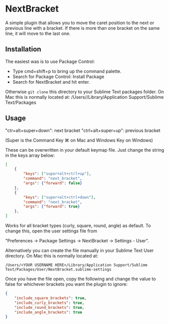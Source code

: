 # NextBracket

A simple plugin that allows you to move the caret position to the next or previous line with a bracket. If there is more than one bracket on the same line, it will move to the last one.

## Installation
The easiest was is to use Package Control:
 - Type cmd+shift+p to bring up the command palette.
 - Search for Package Control: Install Package
 - Search for NextBracket and hit enter.

Otherwise `git clone` this directory to your Sublime Text packages folder. On Mac this is normally located at:
/Users/<YOUR USERNAME HERE>/Library/Application Support/Sublime Text/Packages

## Usage
"ctr+alt+super+down": next bracket
"ctrl+alt+super+up": previous bracket

(Super is the Command Key ⌘ on Mac and Windows Key on Windows)

These can be overwritten in your default keymap file. Just change the string in the keys array below:

```json
[
    {
        "keys": ["super+alt+ctrl+up"],
        "command": "next_bracket",
        "args": {"forward": false}
    },
    {
        "keys": ["super+alt+ctrl+down"], 
        "command": "next_bracket", 
        "args": {"forward": true}
    },
]
```

Works for all bracket types (curly, square, round, angle) as default. To change this, open the user settings file from 

"Preferences -> Package Settings -> NextBracket -> Settings - User". 

Alternatively you can create the file manually in your Sublime Text User directory. On Mac this is normally located at:

`/Users/<YOUR USERNAME HERE>/Library/Application Support/Sublime Text/Packages/User/NextBracket.sublime-settings`

Once you have the file open, copy the following and change the value to false for whichever brackets you want the plugin to ignore:

```json
{
    "include_square_brackets": true,
    "include_curly_brackets": true,
    "include_round_brackets": true,
    "include_angle_brackets": true
}
```




